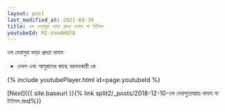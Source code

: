 ```yaml
---
layout: post
last_modified_at: 2021-03-30
title: ওম দেবাসুরা ভাড়া প্রাধ্যা নামায গা টাইমস
youtubeId: MI-UsmAKKFQ
---
```

 
 
 ওম দেবাসুরা ভাড়া প্রাধ্যা নামায  
 
 -  দেবস এবং আসুরাদের কাছে বরদানকারী কে 
 
  
 
  
 
 
 
 
 
 


{% include youtubePlayer.html id=page.youtubeId %}
 
[Next]({{ site.baseurl }}{% link  split2/_posts/2018-12-10-ওম দেবাসুরেস্বরায় নামায গা টাইমস.md%})
 
